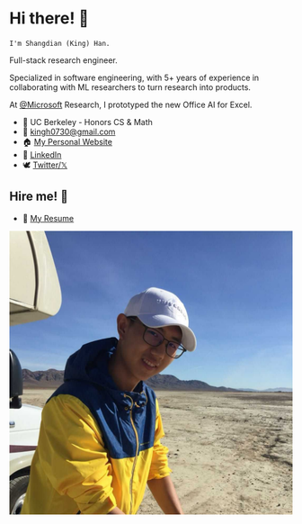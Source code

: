 <!-- Should be consistent with index.md -->

# Hi there! 👋

    I'm Shangdian (King) Han.

Full-stack research engineer.

Specialized in software engineering, with 5+ years of experience in collaborating with ML researchers to turn research into products.

At [@Microsoft](https://github.com/microsoft/ "Microsoft") Research, I prototyped the new Office AI for Excel.

- 🌱 UC Berkeley - Honors CS & Math
- 📧 <kingh0730@gmail.com>
- 🏠 [My Personal Website](https://kinghan.info/ "Shangdian (King) Han")
- 👔 [LinkedIn](https://www.linkedin.com/in/kingh0730/ "Shangdian (King) Han")
- 🕊️ [Twitter/𝕏](https://twitter.com/kingh0730/ "kingh0730")

## Hire me! 🫰

- 📃 [My Resume](resume/resume.pdf "resume")

![Me](assets/images/me.jpg)
